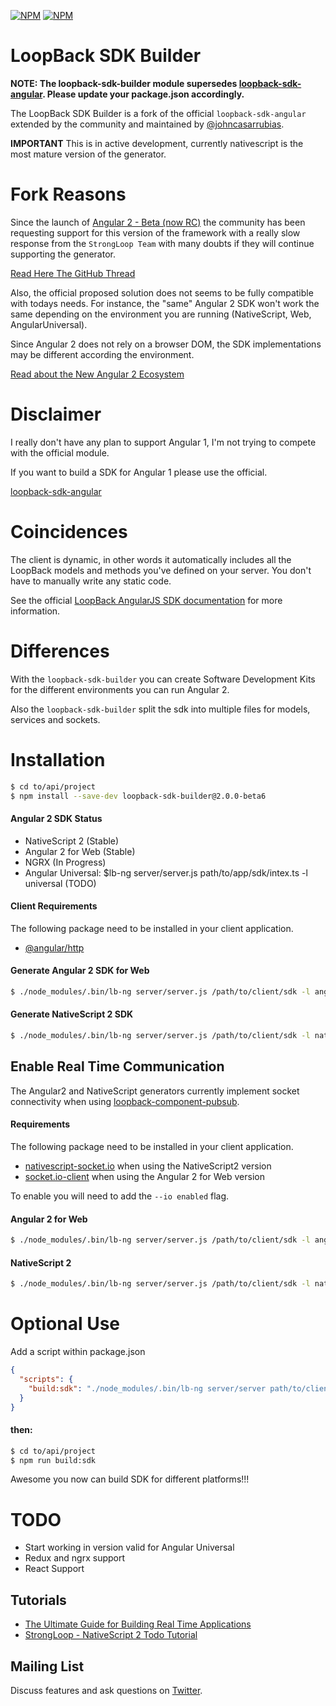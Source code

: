 [![NPM](https://nodei.co/npm/loopback-sdk-builder.png?stars&downloads)](https://nodei.co/npm/loopback-sdk-builder/) [![NPM](https://nodei.co/npm-dl/loopback-sdk-builder.png)](https://nodei.co/npm/loopback-sdk-builder/)


LoopBack SDK Builder
==================

**NOTE: The loopback-sdk-builder module supersedes [loopback-sdk-angular](https://www.npmjs.org/loopback-sdk-angular). Please update your package.json accordingly.**

The LoopBack SDK Builder is a fork of the official `loopback-sdk-angular` extended by the community and maintained by [@johncasarrubias](http://twitter.com/johncasarrubias).

**IMPORTANT** This is in active development, currently nativescript is the most mature version of the generator.

# Fork Reasons

Since the launch of [Angular 2 - Beta (now RC)](http://angular.io) the community has been requesting support for this version of the framework with a really slow response from the `StrongLoop Team` with many doubts if they will continue supporting the generator.

[Read Here The GitHub Thread](https://github.com/strongloop/loopback-sdk-angular/issues/188)

Also, the official proposed solution does not seems to be fully compatible with todays needs. For instance, the "same" Angular 2 SDK won't work the same depending on the environment you are running (NativeScript, Web, AngularUniversal).

Since Angular 2 does not rely on a browser DOM, the SDK implementations may be different according the environment.

[Read about the New Angular 2 Ecosystem](https://t.co/DrV18TztdR)

# Disclaimer

I really don't have any plan to support Angular 1, I'm not trying to compete with the official module.

If you want to build a SDK for Angular 1 please use the official.

[loopback-sdk-angular](https://www.npmjs.org/loopback-sdk-angular)

# Coincidences

The client is dynamic, in other words it automatically includes all the
LoopBack models and methods you've defined on your server.
You don't have to manually write any static code.

See the official [LoopBack AngularJS SDK
documentation](http://docs.strongloop.com/display/LB/AngularJS+JavaScript+SDK)
for more information.

# Differences

With the `loopback-sdk-builder` you can create Software Development Kits for the different environments you can run Angular 2.

Also the `loopback-sdk-builder` split the sdk into multiple files for models, services and sockets.

# Installation

```sh
$ cd to/api/project
$ npm install --save-dev loopback-sdk-builder@2.0.0-beta6
```

#### Angular 2 SDK Status

- NativeScript 2 (Stable)
- Angular 2 for Web (Stable)
- NGRX (In Progress)
- Angular Universal: $lb-ng server/server.js path/to/app/sdk/intex.ts -l universal (TODO)
  
#### Client Requirements
The following package need to be installed in your client application.

- [@angular/http](npmjs.com/package/@angular/http)
 
#### Generate Angular 2 SDK for Web 

```sh
$ ./node_modules/.bin/lb-ng server/server.js /path/to/client/sdk -l angular2
```

#### Generate NativeScript 2 SDK

```sh
$ ./node_modules/.bin/lb-ng server/server.js /path/to/client/sdk -l nativescript2
```

## Enable Real Time Communication

The Angular2 and NativeScript generators currently implement socket connectivity when using [loopback-component-pubsub](https://www.npmjs.com/package/loopback-component-pubsub).

#### Requirements
The following package need to be installed in your client application.

- [nativescript-socket.io](npmjs.com/package/nativescript-socket.io) when using the NativeScript2 version
- [socket.io-client](https://www.npmjs.com/package/socket.io-client) when using the Angular 2 for Web version

To enable you will need to add the `--io enabled` flag.

#### Angular 2 for Web 

```sh
$ ./node_modules/.bin/lb-ng server/server.js /path/to/client/sdk -l angular2 --io enabled
```

#### NativeScript 2

```sh
$ ./node_modules/.bin/lb-ng server/server.js /path/to/client/sdk -l nativescript2 --io enabled
```

# Optional Use

Add a script within package.json

```json
{
  "scripts": {
    "build:sdk": "./node_modules/.bin/lb-ng server/server path/to/client/sdk/folder/index.ts -l [nativescript2 | angular2]"
  }
}
```

#### then:

```sh
$ cd to/api/project
$ npm run build:sdk
```

Awesome you now can build SDK for different platforms!!! 

# TODO

- Start working in version valid for Angular Universal
- Redux and ngrx support
- React Support

## Tutorials

- [The Ultimate Guide for Building Real Time Applications](http://mean.expert/2016/06/09/angular-2-ultimate-real-time/)
- [StrongLoop - NativeScript 2 Todo Tutorial](https://t.co/7YobnH5Iil)

## Mailing List

Discuss features and ask questions on [Twitter](https://twitter.com/johncasarrubias).
